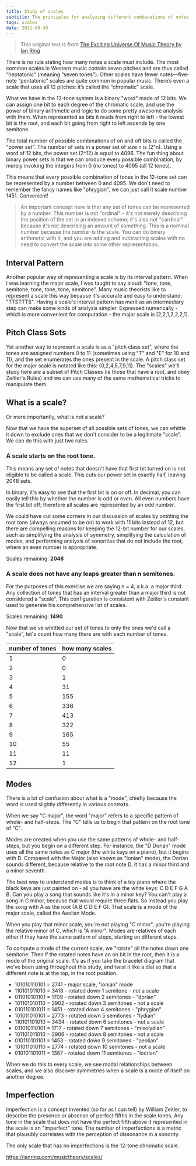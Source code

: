 ```yaml
---
title: Study of scales
subtitle: The principles for analyzing different combinations of notes
tags: scales
date: 2021-09-30
---
```


> This original text is from [The Exciting Universe Of Music Theory by Ian Ring](https://ianring.com/musictheory/scales/)

There is no rule stating how many notes a scale must include. The most common scales in Western music contain seven pitches and are thus called “heptatonic” (meaning “seven tones”). Other scales have fewer notes—five-note “pentatonic” scales are quite common in popular music. There’s even a scale that uses all 12 pitches: it’s called the “chromatic” scale.

What we have in the 12-tone system is a binary "word" made of 12 bits. We can assign one bit to each degree of the chromatic scale, and use the power of binary arithmetic and logic to do some pretty awesome analysis with them. When represented as bits it reads from right to left - the lowest bit is the root, and each bit going from right to left ascends by one semitone.

The total number of possible combinations of on and off bits is called the "power set". The number of sets in a power set of size n is (2^n). Using a word of 12 bits, the power set (2^12) is equal to 4096. The fun thing about binary power sets is that we can produce every possible combination, by merely invoking the integers from 0 (no tones) to 4095 (all 12 tones).

This means that every possible combination of tones in the 12-tone set can be represented by a number between 0 and 4095. We don't need to remember the fancy names like "phrygian", we can just call it scale number 1451. Convenient!

> An important concept here is that any set of tones can be represented by a number. This number is not "ordinal" - it's not merely describing the position of the set in an indexed scheme; it's also not "cardinal" because it's not describing an amount of something. This is a nominal number because the number *is* the scale. You can do binary arithmetic with it, and you are adding and subtracting scales with no need to convert the scale into some other representation.

## Interval Pattern

Another popular way of representing a scale is by its interval pattern. When I was learning the major scale, I was taught to say aloud: "tone, tone, semitone, tone, tone, tone, semitone". Many music theorists like to represent a scale this way because it's accurate and easy to understand: "TTSTTTS". Having a scale's interval pattern has merit as an intermediary step can make some kinds of analysis simpler. Expressed numerically - which is more convenient for computation - the major scale is [2,2,1,2,2,2,1].

## Pitch Class Sets

Yet another way to represent a scale is as a "pitch class set", where the tones are assigned numbers 0 to 11 (sometimes using "T" and "E" for 10 and 11), and the set enumerates the ones present in the scale. A pitch class set for the major scale is notated like this: {0,2,4,5,7,9,11}. The "scales" we'll study here are a subset of Pitch Classes (ie those that have a root, and obey Zeitler's Rules) and we can use many of the same mathematical tricks to manipulate them.

## What is a scale?

Or more importantly, what is *not* a scale?

Now that we have the superset of all possible sets of tones, we can whittle it down to exclude ones that we don't consider to be a legitimate "scale". We can do this with just two rules.

### A scale starts on the root tone.

This means any set of notes that doesn't have that first bit turned on is not eligible to be called a scale. This cuts our power set in exactly half, leaving 2048 sets.

In binary, it's easy to see that the first bit is on or off. In decimal, you can easily tell this by whether the number is odd or even. All even numbers have the first bit off; therefore all scales are represented by an odd number.

We could have cut some corners in our discussion of scales by omitting the root tone (always assumed to be on) to work with 11 bits instead of 12, but there are compelling reasons for keeping the 12-bit number for our scales, such as simplifying the analysis of symmetry, simplifying the calculation of modes, and performing analysis of sonorities that do not include the root, where an even number is appropriate.

Scales remaining: **2048**

### A scale does not have any leaps greater than n semitones.

For the purposes of this exercise we are saying n = 4, a.k.a. a major third. Any collection of tones that has an interval greater than a major third is not considered a "scale". This configuration is consistent with Zeitler's constant used to generate his comprehensive list of scales.

Scales remaining: **1490**

Now that we've whittled our set of tones to only the ones we'd call a "scale", let's count how many there are with each number of tones.

| number of tones | how many scales |
| :-------------- | :-------------- |
| 1	              | 0               |
| 2               | 0               |
| 3               | 1               |
| 4               | 31              |
| 5               | 155             |
| 6               | 336             |
| 7               | 413             |
| 8               | 322             |
| 9               | 165             |
| 10              | 55              |
| 11              | 11              |
| 12              | 1               |

## Modes

There is a lot of confusion about what is a "mode", chiefly because the word is used slightly differently in various contexts.

When we say "C major", the word "major" refers to a specific pattern of whole- and half-steps. The "C" tells us to begin that pattern on the root tone of "C".

Modes are created when you use the same patterns of whole- and half-steps, but you begin on a different step. For instance, the "D Dorian" mode uses all the same notes as C major (the white keys on a piano), but it begins with D. Compared with the Major (also known as "Ionian" mode), the Dorian sounds different, because relative to the root note D, it has a minor third and a minor seventh.

The best way to understand modes is to think of a toy piano where the black keys are just painted on - all you have are the white keys: C D E F G A B. Can you play a song that sounds like it's in a minor key? You can't play a song in C minor, because that would require three flats. So instead you play the song with A as the root (A B C D E F G). That scale is a mode of the major scale, called the Aeolian Mode.

When you play that minor scale, you're not playing "C minor", you're playing the relative minor of C, which is "A minor". Modes are relatives of each other if they have the same pattern of steps, starting on different steps.

To compute a mode of the current scale, we "rotate" all the notes down one semitone. Then if the rotated notes have an on bit in the root, then it is a mode of the original scale. It's as if you take the bracelet diagram that we've been using throughout this study, and twist it like a dial so that a different note is at the top, in the root position.

- 101010110101 = 2741 - major scale, "ionian" mode
-  110101011010 = 3418 - rotated down 1 semitone - not a scale
-  011010101101 = 1709 - rotated down 2 semitones - "dorian"
-  101101010110 = 2902 - rotated down 3 semitones - not a scale
-  010110101011 = 1451 - rotated down 4 semitones - "phrygian"
-  101011010101 = 2773 - rotated down 5 semitones - "lydian"
-  110101101010 = 3434 - rotated down 6 semitones - not a scale
-  011010110101 = 1717 - rotated down 7 semitones - "mixolydian"
-  101101011010 = 2906 - rotated down 8 semitones - not a scale
-  010110101101 = 1453 - rotated down 9 semitones - "aeolian"
-  101011010110 = 2774 - rotated down 10 semitones - not a scale
-  010101101011 = 1387 - rotated down 11 semitones - "locrian"
			

When we do this to every scale, we see modal relationships between scales, and we also discover symmetries when a scale is a mode of itself on another degree.

## Imperfection

Imperfection is a concept invented (so far as I can tell) by William Zeitler, to describe the presence or absense of perfect fifths in the scale tones. Any tone in the scale that does not have the perfect fifth above it represented in the scale is an "imperfect" tone. The number of imperfections is a metric that plausibly correlates with the perception of dissonance in a sonority.

The only scale that has no imperfections is the 12-tone chromatic scale.

https://ianring.com/musictheory/scales/
